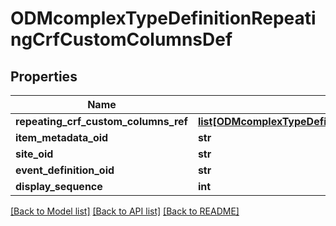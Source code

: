 # ODMcomplexTypeDefinitionRepeatingCrfCustomColumnsDef

## Properties
Name | Type | Description | Notes
------------ | ------------- | ------------- | -------------
**repeating_crf_custom_columns_ref** | [**list[ODMcomplexTypeDefinitionRepeatingCrfCustomColumnsRef]**](ODMcomplexTypeDefinitionRepeatingCrfCustomColumnsRef.md) |  | [optional] 
**item_metadata_oid** | **str** |  | [optional] 
**site_oid** | **str** |  | [optional] 
**event_definition_oid** | **str** |  | [optional] 
**display_sequence** | **int** |  | [optional] 

[[Back to Model list]](../README.md#documentation-for-models) [[Back to API list]](../README.md#documentation-for-api-endpoints) [[Back to README]](../README.md)


